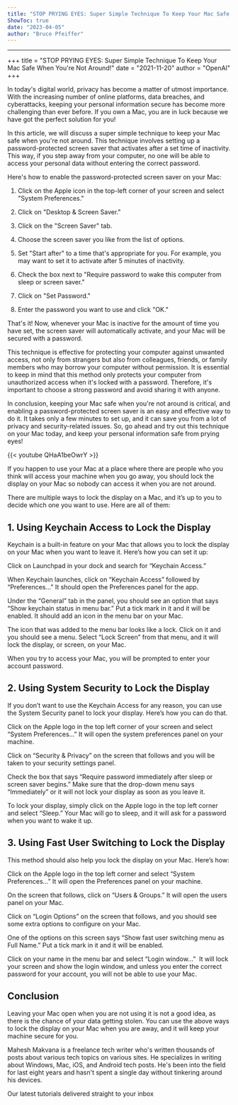 ```yaml
---
title: "STOP PRYING EYES: Super Simple Technique To Keep Your Mac Safe When You're Not Around!"
ShowToc: true 
date: "2023-04-05"
author: "Bruce Pfeiffer"
---
```

*****
+++ 
title = "STOP PRYING EYES: Super Simple Technique To Keep Your Mac Safe When You're Not Around!" 
date = "2021-11-20"
author = "OpenAI"
+++

In today's digital world, privacy has become a matter of utmost importance. With the increasing number of online platforms, data breaches, and cyberattacks, keeping your personal information secure has become more challenging than ever before. If you own a Mac, you are in luck because we have got the perfect solution for you!

In this article, we will discuss a super simple technique to keep your Mac safe when you're not around. This technique involves setting up a password-protected screen saver that activates after a set time of inactivity. This way, if you step away from your computer, no one will be able to access your personal data without entering the correct password.

Here's how to enable the password-protected screen saver on your Mac:

1. Click on the Apple icon in the top-left corner of your screen and select "System Preferences."

2. Click on "Desktop & Screen Saver."

3. Click on the "Screen Saver" tab.

4. Choose the screen saver you like from the list of options.

5. Set "Start after" to a time that's appropriate for you. For example, you may want to set it to activate after 5 minutes of inactivity.

6. Check the box next to "Require password to wake this computer from sleep or screen saver."

7. Click on "Set Password."

8. Enter the password you want to use and click "OK."

That's it! Now, whenever your Mac is inactive for the amount of time you have set, the screen saver will automatically activate, and your Mac will be secured with a password.

This technique is effective for protecting your computer against unwanted access, not only from strangers but also from colleagues, friends, or family members who may borrow your computer without permission. It is essential to keep in mind that this method only protects your computer from unauthorized access when it's locked with a password. Therefore, it's important to choose a strong password and avoid sharing it with anyone.

In conclusion, keeping your Mac safe when you're not around is critical, and enabling a password-protected screen saver is an easy and effective way to do it. It takes only a few minutes to set up, and it can save you from a lot of privacy and security-related issues. So, go ahead and try out this technique on your Mac today, and keep your personal information safe from prying eyes!

{{< youtube QHaA1beOwrY >}} 



If you happen to use your Mac at a place where there are people who you think will access your machine when you go away, you should lock the display on your Mac so nobody can access it when you are not around.
 
There are multiple ways to lock the display on a Mac, and it’s up to you to decide which one you want to use. Here are all of them:
 
## 1. Using Keychain Access to Lock the Display
 
Keychain is a built-in feature on your Mac that allows you to lock the display on your Mac when you want to leave it. Here’s how you can set it up:
 
Click on Launchpad in your dock and search for “Keychain Access.”
 

 
When Keychain launches, click on “Keychain Access” followed by “Preferences…” It should open the Preferences panel for the app.
 
Under the “General” tab in the panel, you should see an option that says “Show keychain status in menu bar.” Put a tick mark in it and it will be enabled. It should add an icon in the menu bar on your Mac.
 
The icon that was added to the menu bar looks like a lock. Click on it and you should see a menu. Select “Lock Screen” from that menu, and it will lock the display, or screen, on your Mac.
 
When you try to access your Mac, you will be prompted to enter your account password. 
 
## 2. Using System Security to Lock the Display
 
If you don’t want to use the Keychain Access for any reason, you can use the System Security panel to lock your display. Here’s how you can do that.
 
Click on the Apple logo in the top left corner of your screen and select “System Preferences…” It will open the system preferences panel on your machine.
 
Click on “Security & Privacy” on the screen that follows and you will be taken to your security settings panel.
 
Check the box that says “Require password immediately after sleep or screen saver begins.” Make sure that the drop-down menu says “Immediately” or it will not lock your display as soon as you leave it.
 
To lock your display, simply click on the Apple logo in the top left corner and select “Sleep.” Your Mac will go to sleep, and it will ask for a password when you want to wake it up.
 
## 3. Using Fast User Switching to Lock the Display
 
This method should also help you lock the display on your Mac. Here’s how:
 
Click on the Apple logo in the top left corner and select “System Preferences…” It will open the Preferences panel on your machine.
 
On the screen that follows, click on “Users & Groups.” It will open the users panel on your Mac.
 
Click on “Login Options” on the screen that follows, and you should see some extra options to configure on your Mac.
 
One of the options on this screen says “Show fast user switching menu as Full Name.” Put a tick mark in it and it will be enabled.
 
Click on your name in the menu bar and select “Login window…”  It will lock your screen and show the login window, and unless you enter the correct password for your account, you will not be able to use your Mac.
 
## Conclusion
 
Leaving your Mac open when you are not using it is not a good idea, as there is the chance of your data getting stolen. You can use the above ways to lock the display on your Mac when you are away, and it will keep your machine secure for you.
 
Mahesh Makvana is a freelance tech writer who's written thousands of posts about various tech topics on various sites. He specializes in writing about Windows, Mac, iOS, and Android tech posts. He's been into the field for last eight years and hasn't spent a single day without tinkering around his devices.
 
Our latest tutorials delivered straight to your inbox




